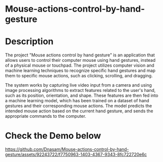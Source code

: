 # Mouse-actions-control-by-hand-gesture

# Description

The project "Mouse actions control by hand gesture" is an application that allows users to control their computer mouse using hand gestures, instead of a physical mouse or touchpad. The project utilizes computer vision and machine learning techniques to recognize specific hand gestures and map them to specific mouse actions, such as clicking, scrolling, and dragging.

The system works by capturing live video input from a camera and using image processing algorithms to extract features related to the user's hand, such as its position, orientation, and shape. These features are then fed into a machine learning model, which has been trained on a dataset of hand gestures and their corresponding mouse actions. The model predicts the intended mouse action based on the current hand gesture, and sends the appropriate commands to the computer.


# Check the Demo below

https://github.com/Dnasam/Mouse-actions-control-by-hand-gesture/assets/92243722/f7750963-1403-4367-9343-8fc722720e6c

